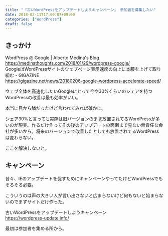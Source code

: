 ```yaml
---
title: "『古いWordPressをアップデートしようキャンペーン』 参加者を募集したい"
date: 2018-02-11T17:00:07+09:00
categories: ["WordPress"]
draft: false
---
```


## きっかけ
WordPress @ Google | Alberto Medina's Blog  
https://medinathoughts.com/2018/01/29/wordpress-google/  
GoogleはWordPressサイトのウェブページ表示速度の向上に本腰を上げて取り組む - GIGAZINE  
https://gigazine.net/news/20180206-google-wordpress-accelerate-speed/  

ウェブ全体を高速化したいGoogleにとって今や30%くらいのシェアを持つWordPressの改善は最も効率がいい。

本当に目から鱗だったけど言われてみれば確かに。

シェア30%と言っても実際は旧バージョンのまま放置されてるWordPressが多いのが現実。作るだけ作ってその後のアップデートの面倒まで見ない無責任な会社が多いから。将来のバージョンで改善したとしても放置されてるWordPressは変わらない。

ここを解決しないと。

## キャンペーン
昔々、IEのアップデートを促すためにキャンペーンやってたけどWordPressでもそろそろ必要。

こういうのは声の大きい人が言い出さないと広まらないけど何もないと始まらないのでまずサイトだけ作った。

古いWordPressをアップデートしようキャンペーン  
https://wordpress-update.info/

最初は参加者を集める所から。
